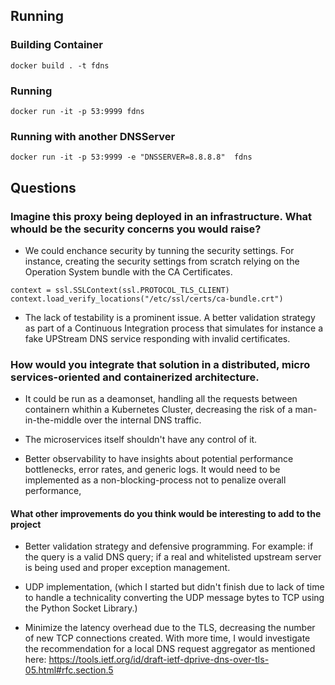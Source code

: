 ## Running

### Building Container
```
docker build . -t fdns
```

### Running
```
docker run -it -p 53:9999 fdns
```

### Running with another DNSServer
```
docker run -it -p 53:9999 -e "DNSSERVER=8.8.8.8"  fdns
```


## Questions


### Imagine this proxy being deployed in an infrastructure. What whould be the security concerns you would raise?

- We could enchance security by tunning the security settings. For instance, creating the security settings
from scratch relying on the Operation System bundle with the CA Certificates.

```
context = ssl.SSLContext(ssl.PROTOCOL_TLS_CLIENT)
context.load_verify_locations("/etc/ssl/certs/ca-bundle.crt")
```

- The lack of testability is a prominent issue. A better validation strategy as part of a Continuous Integration process that simulates for instance a fake UPStream DNS service responding with invalid certificates.


### How would you integrate that solution in a distributed, micro services-oriented and containerized architecture.

- It could be run as a deamonset, handling all the requests between containern whithin a Kubernetes Cluster, decreasing the risk of a man-in-the-middle over the internal DNS traffic.

- The microservices itself shouldn't have any control of it.

- Better observability to have insights about potential performance bottlenecks, error rates, and generic logs. It would need to be implemented as a non-blocking-process not to penalize overall performance, 



#### What other improvements do you think would be interesting to add to the project


- Better validation strategy and defensive programming. For example: if the query is a valid DNS query; if a real and whitelisted upstream server is being used and proper exception management.

- UDP implementation, (which I started but didn't finish due to lack of time to handle a technicality converting the UDP message bytes to TCP using the Python Socket Library.)

- Minimize the latency overhead due to the TLS, decreasing the number of new TCP connections created. With more time, I would investigate the recommendation for a local DNS request aggregator as mentioned here: https://tools.ietf.org/id/draft-ietf-dprive-dns-over-tls-05.html#rfc.section.5



